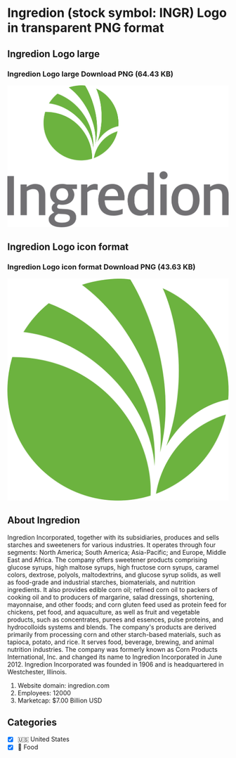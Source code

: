 # Ingredion (stock symbol: INGR) Logo in transparent PNG format

## Ingredion Logo large

### Ingredion Logo large Download PNG (64.43 KB)

![Ingredion Logo large Download PNG (64.43 KB)](/img/orig/INGR_BIG-b3e69866.png)

## Ingredion Logo icon format

### Ingredion Logo icon format Download PNG (43.63 KB)

![Ingredion Logo icon format Download PNG (43.63 KB)](/img/orig/INGR-9a7b9e08.png)

## About Ingredion

Ingredion Incorporated, together with its subsidiaries, produces and sells starches and sweeteners for various industries. It operates through four segments: North America; South America; Asia-Pacific; and Europe, Middle East and Africa. The company offers sweetener products comprising glucose syrups, high maltose syrups, high fructose corn syrups, caramel colors, dextrose, polyols, maltodextrins, and glucose syrup solids, as well as food-grade and industrial starches, biomaterials, and nutrition ingredients. It also provides edible corn oil; refined corn oil to packers of cooking oil and to producers of margarine, salad dressings, shortening, mayonnaise, and other foods; and corn gluten feed used as protein feed for chickens, pet food, and aquaculture, as well as fruit and vegetable products, such as concentrates, purees and essences, pulse proteins, and hydrocolloids systems and blends. The company's products are derived primarily from processing corn and other starch-based materials, such as tapioca, potato, and rice. It serves food, beverage, brewing, and animal nutrition industries. The company was formerly known as Corn Products International, Inc. and changed its name to Ingredion Incorporated in June 2012. Ingredion Incorporated was founded in 1906 and is headquartered in Westchester, Illinois.

1. Website domain: ingredion.com
2. Employees: 12000
3. Marketcap: $7.00 Billion USD


## Categories
- [x] 🇺🇸 United States
- [x] 🍴 Food
